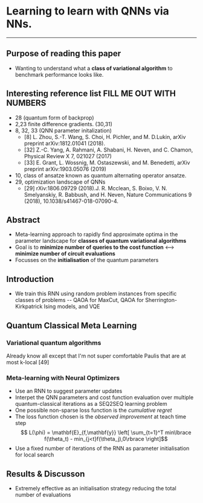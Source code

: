 # Learning to learn with QNNs via NNs.
----
## Purpose of reading this paper
* Wanting to understand what a **class of variational algorithm** to benchmark performance looks like. 

## Interesting reference list **FILL ME OUT WITH NUMBERS**
- 28 (quantum form of backprop)
- 2,23 finite difference gradients. (30,31)
- 8, 32, 33 (QNN parameter initalization)
  - [8] L. Zhou, S.-T. Wang, S. Choi, H. Pichler, and M. D.Lukin, arXiv preprint arXiv:1812.01041 (2018).
  - [32] Z.-C. Yang, A. Rahmani, A. Shabani, H. Neven, and C. Chamon, Physical Review X 7, 021027 (2017)
  - [33] E. Grant, L. Wossnig, M. Ostaszewski,
and M. Benedetti, arXiv preprint arXiv:1903.05076 (2019)
- 10, class of ansatze known as quantum alternating operator ansatze.
- 29, optimization landscape of QNNs
  - [29] rXiv:1806.09729 (2018).J. R. Mcclean, S. Boixo, V. N. Smelyanskiy, R. Babbush, and H. Neven, Nature Communications 9 (2018),
10.1038/s41467-018-07090-4.

## Abstract
* Meta-learning approach to rapidly find approximate optima in the parameter landscape for **classes of quantum variational algorithms**
* Goal is to **minimize number of queries to the cost function** <--> **minimize number of circuit evaluations**
* Focusses on the **initialisation** of the quantum parameters

## Introduction
* We train this RNN using random problem instances from specific classes of problems  -- QAOA for MaxCut, QAOA for Sherrington-Kirkpatrick Ising models, and VQE

## Quantum Classical Meta Learning
### Variational quantum algorithms
Already know all except that I'm not super comfortable Paulis that are at most k-local [49]

### Meta-learning with Neural  Optimizers
- Use an RNN to suggest parameter updates
- Interpet the QNN parameters and cost function evaluation over multiple quantum-classical iterations as a SEQ2SEQ learning problem
- One possible non-sparse loss function is the *cumulative regret*
- The loss function chosen is the *observed improvement* at teach time step
$$ L(\phi) = \mathbf{E}_{f,\mathbf{y}} \left[ \sum_{t=1}^T min\lbrace f(\theta_t) - min_{j<t}f(\theta_j),0\rbrace \right]$$
- Use a fixed number of iterations of the RNN as parameter initialisation for local search

## Results & Discusson
- Extremely effective as an initialisation strategy reducing the total number of evaluations